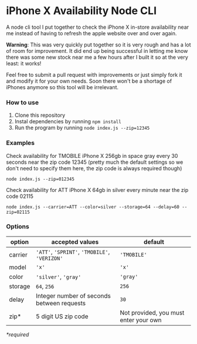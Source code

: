 # iPhone X Availability Node CLI

A node cli tool I put together to check the iPhone X in-store availability near me instead of having to refresh the apple website over and over again.

**Warning**: This was very quickly put together so it is very rough and has a lot of room for improvement. It did end up being successful in letting me know there was some new stock near me a few hours after I built it so at the very least: it works!

Feel free to submit a pull request with improvements or just simply fork it and modify it for your own needs. Soon there won't be a shortage of iPhones anymore so this tool will be irrelevant.

### How to use

1. Clone this repository
1. Instal dependencies by running `npm install`
1. Run the program by running `node index.js --zip=12345`

### Examples

Check availability for TMOBILE iPhone X 256gb in space gray every 30 seconds near the zip code 12345 (pretty much the default settings so we don't need to specify them here, the zip code is always required though)
```
node index.js --zip=012345
```

Check availability for ATT iPhone X 64gb in silver every minute near the zip code 02115
```
node index.js --carrier=ATT --color=silver --storage=64 --delay=60 --zip=02115
```

### Options
| option  | accepted values                               | default                               |
| ------- | --------------------------------------------- | ------------------------------------- |
| carrier | `'ATT'`, `'SPRINT'`, `'TMOBILE'`, `'VERIZON'` | `'TMOBILE'`                           |
| model   | `'x'`                                         | `'x'`                                 |
| color   | `'silver'`, `'gray'`                          | `'gray'`                              |
| storage | `64`, `256`                                   | `256`                                 |
| delay   | Integer number of seconds between requests    | `30`                                  |
| zip*    | 5 digit US zip code                           | Not provided, you must enter your own |

*\*required*
